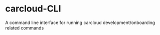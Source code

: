 # carcloud-CLI
A command line interface for running carcloud development/onboarding related commands
